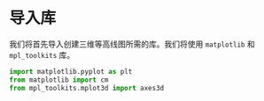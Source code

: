# 导入库

我们将首先导入创建三维等高线图所需的库。我们将使用 `matplotlib` 和 `mpl_toolkits` 库。

```python
import matplotlib.pyplot as plt
from matplotlib import cm
from mpl_toolkits.mplot3d import axes3d
```
